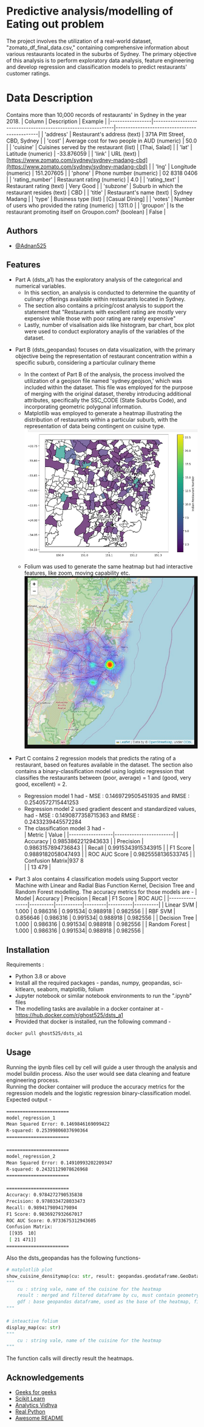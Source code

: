 
# Predictive analysis/modelling of Eating out problem

The project involves the utilization of a real-world dataset, "zomato_df_final_data.csv," containing comprehensive information about various restaurants located in the suburbs of Sydney. The primary objective of this analysis is to perform exploratory data analysis, feature engineering and develop regression and classification models to predict restaurants' customer ratings.  
# Data Description  
Contains more than 10,000 records of restaurants' in Sydney in the year 2018. 
| Column          | Description                                                  | Example                                      |
|-----------------|--------------------------------------------------------------|----------------------------------------------|
| 'address'       | Restaurant's address (text)                                  | 371A Pitt Street, CBD, Sydney                |
| 'cost'          | Average cost for two people in AUD (numeric)                | 50.0                                         |
| 'cuisine'       | Cuisines served by the restaurant (list)                    | [Thai, Salad]                                |
| 'lat'           | Latitude (numeric)                                          | -33.876059                                   |
| 'link'          | URL (text)                                                  | [https://www.zomato.com/sydney/sydney-madang-cbd](https://www.zomato.com/sydney/sydney-madang-cbd) |
| 'lng'           | Longitude (numeric)                                         | 151.207605                                   |
| 'phone'         | Phone number (numeric)                                      | 02 8318 0406                                |
| 'rating_number' | Restaurant rating (numeric)                                 | 4.0                                          |
| 'rating_text'   | Restaurant rating (text)                                    | Very Good                                    |
| 'subzone'       | Suburb in which the restaurant resides (text)               | CBD                                          |
| 'title'         | Restaurant's name (text)                                    | Sydney Madang                                |
| 'type'          | Business type (list)                                        | [Casual Dining]                              |
| 'votes'         | Number of users who provided the rating (numeric)           | 1311.0                                       |
| 'groupon'       | Is the restaurant promoting itself on Groupon.com? (boolean) | False                                        |




## Authors

- [@Adnan525](https://github.com/Adnan525)


## Features

* Part A (dsts_a1) has the exploratory analysis of the categorical and numerical variables.
     * In this section, an analysis is conducted to determine the quantity of culinary offerings available within restaurants located in Sydney.
    - The section also contains a pricing/cost analysis to support the statement that "Restaurants with excellent rating are mostly very expensive while those with poor rating are rarely expensive"
    - Lastly, number of visalisation aids like histogram, bar chart, box plot were used to conduct exploratory anaylis of the variables of the dataset.
- Part B (dsts_geopandas) focuses on data visualization, with the primary objective being the representation of restaurant concentration within a specific suburb, considering a particular culinary theme
    - In the context of Part B of the analysis, the process involved the utilization of a geojson file named 'sydney.geojson,' which was included within the dataset. This file was employed for the purpose of merging with the original dataset, thereby introducing additional attributes, specifically the SSC_CODE (State Suburbs Code), and incorporating geometric polygonal information.
    - Matplotlib was employed to generate a heatmap illustrating the distribution of restaurants within a particular suburb, with the representation of data being contingent on cuisine type.
    ![Matplotlib heatmap](https://github.com/Adnan525/syd_restaurant/blob/master/matplotlib_heatmap.JPG)
    - Folium was used to generate the same heatmap but had interactive features, like zoom, moving capability etc.
    ![Folium heatmap](https://github.com/Adnan525/syd_restaurant/blob/master/folium_heatmap.JPG)

- Part C contains 2 regression models that predicts the rating of a restaurant, based on features available in the dataset. The section also contains a binary-classification model using logistic regression that classifies the restaurants between (poor, average) = 1 and (good, very good, excellent) = 2.
    - Regression model 1 had - MSE : 0.1469729505451935 and RMSE : 0.2540572715441253
    - Regression model 2 used gradient descent and standardized values, had - MSE : 0.1490877358715363 and RMSE : 0.2433239445572284
    - The classification model 3 had -  
| Metric           | Value                  |
|------------------|------------------------|
| Accuracy         | 0.9853862212943633     |
| Precision        | 0.9863157894736843     |
| Recall           | 0.9915343915343915     |
| F1 Score         | 0.9889182058047493     |
| ROC AUC Score    | 0.9825558136533745     |
| Confusion Matrix|937   8                
|                 |  13  479               |

- Part 3 alos contains 4 classification models using Support vector Machine with Linear and Radial Bias Function Kernel, Decision Tree and Random Forest modelling. The accuracy metrics for those models are - 
| Model          | Accuracy | Precision | Recall  | F1 Score | ROC AUC  |
|----------------|----------|-----------|---------|----------|----------|
| Linear SVM     | 1.000    | 0.986316  | 0.991534| 0.988918 | 0.982556 |
| RBF SVM        | 0.856646 | 0.986316  | 0.991534| 0.988918 | 0.982556 |
| Decision Tree  | 1.000    | 0.986316  | 0.991534| 0.988918 | 0.982556 |
| Random Forest  | 1.000    | 0.986316  | 0.991534| 0.988918 | 0.982556 |


## Installation

Requirements :
- Python 3.8 or above
- Install all the required packages - pandas, numpy, geopandas, sci-kitlearn, seaborn, matplotlib, folium
- Jupyter notebook or similar notebook environments to run the ".ipynb" files
- The modelling tasks are available in a docker container at - https://hub.docker.com/r/ghost525/dsts_a1
- Provided that docker is installed, run the following command - 

```bash
docker pull ghost525/dsts_a1
```
    
## Usage
Running the ipynb files cell by cell will guide a user through the analysis and model buildin process. Also the user would see data cleaning and feature engineering process.  
Running the docker container will produce the accuracy metrics for the regression models and the logistic regression binary-classification model. Expected output -  
```bash
=======================
model_regression_1
Mean Squared Error: 0.1469846169099422
R-squared: 0.25399806037690364
=======================

=======================
model_regression_2
Mean Squared Error: 0.14910993202209347
R-squared: 0.24321129078626968
=======================

=======================
Accuracy: 0.9784272790535838
Precision: 0.9780334728033473
Recall: 0.9894179894179894
F1 Score: 0.9836927932667017
ROC AUC Score: 0.9733675312943605
Confusion Matrix:
 [[935  10]
 [ 21 471]]
=======================
```
Also the dsts_geopandas has the following functions- 
```python
# matplotlib plot
show_cuisine_densitymap(cu: str, result: geopandas.geodataframe.GeoDataFrame, gdf: geopandas.geodataframe.GeoDataFrame)
"""
    cu : string vale, name of the cuisine for the heatmap
    result : merged and filtered dataframe by cu, must contain geometry details such as polygon
    gdf : base geopandas dataframe, used as the base of the heatmap, filtered suburbs are plotted on top of this
"""

# inteactive folium
display_map(cu: str)
"""
    cu : string vale, name of the cuisine for the heatmap
"""
```
The function calls will directly result the heatmaps.



## Acknowledgements

 - [Geeks for geeks](https://www.geeksforgeeks.org/how-to-draw-2d-heatmap-using-matplotlib-in-python/)
 - [Scikit Learn](https://scikit-learn.org/stable/auto_examples/classification/plot_classifier_comparison.html)
 - [Analytics Vidhya](https://www.analyticsvidhya.com/blog/2020/06/guide-geospatial-analysis-folium-python/)
- [Real Python](https://realpython.com/linear-regression-in-python/)
- [Awesome README](https://github.com/matiassingers/awesome-readme)

